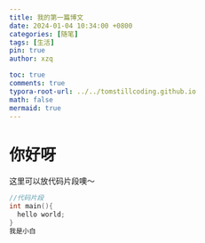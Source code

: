 ```yaml
---
title: 我的第一篇博文
date: 2024-01-04 10:34:00 +0800
categories: [随笔]
tags: [生活]
pin: true
author: xzq

toc: true
comments: true
typora-root-url: ../../tomstillcoding.github.io
math: false
mermaid: true
---
```


# 你好呀


这里可以放代码片段噢～
```c++
//代码片段
int main(){
  hello world;
}
我是小白
```
